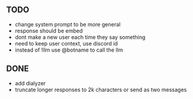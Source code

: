 ## TODO
* change system prompt to be more general
* response should be embed
* dont make a new user each time they say something
* need to keep user context, use discord id
* instead of !llm use @botname to call the llm

## DONE
* add dialyzer
* truncate longer responses to 2k characters or send as two messages

